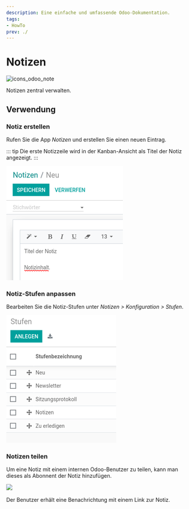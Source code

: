 ```yaml
---
description: Eine einfache und umfassende Odoo-Dokumentation.
tags:
- HowTo
prev: ./
---
```

# Notizen
![icons_odoo_note](assets/icons_odoo_note.png)

Notizen zentral verwalten.

## Verwendung

### Notiz erstellen

Rufen Sie die App *Notizen* und erstellen Sie einen neuen Eintrag.

::: tip
Die erste Notizzeile wird in der Kanban-Ansicht als Titel der Notiz angezeigt.
:::

![](assets/Notizen%20erstellen.png)


### Notiz-Stufen anpassen

Bearbeiten Sie die Notiz-Stufen unter *Notizen > Konfiguration > Stufen*.

![](assets/Notizen%20Stufen.png)

### Notizen teilen

Um eine Notiz mit einem internen Odoo-Benutzer zu teilen, kann man dieses als Abonnent der Notiz hinzufügen.

![](assets/Notizen%20Abonnenten%20hinzuf%C3%BCgen.png)

Der Benutzer erhält eine Benachrichtung mit einem Link zur Notiz.